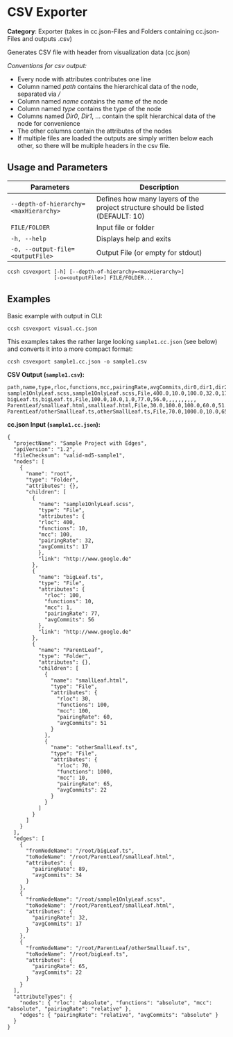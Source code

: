 # CSV Exporter

**Category**: Exporter (takes in cc.json-Files and Folders containing cc.json-Files and outputs .csv)

Generates CSV file with header from visualization data (cc.json)

_Conventions for csv output:_

- Every node with attributes contributes one line
- Column named _path_ contains the hierarchical data of the node, separated via _/_
- Column named _name_ contains the name of the node
- Column named _type_ contains the type of the node
- Columns named _Dir0_, _Dir1_, ... contain the split hierarchical data of the node for convenience
- The other columns contain the attributes of the nodes
- If multiple files are loaded the outputs are simply written below each other, so there will be multiple headers in the csv file.

## Usage and Parameters

| Parameters                            | Description                                                                     |
| ------------------------------------- | ------------------------------------------------------------------------------- |
| `--depth-of-hierarchy=<maxHierarchy>` | Defines how many layers of the project structure should be listed (DEFAULT: 10) |
| `FILE/FOLDER`                         | Input file or folder                                                            |
| `-h, --help`                          | Displays help and exits                                                         |
| `-o, --output-file=<outputFile>`       | Output File (or empty for stdout)                                               |

```
ccsh csvexport [-h] [--depth-of-hierarchy=<maxHierarchy>]
               [-o=<outputFile>] FILE/FOLDER...
```

## Examples

Basic example with output in CLI:

```
ccsh csvexport visual.cc.json
```

This examples takes the rather large looking `sample1.cc.json` (see below) and converts it into a more compact format:

```
ccsh csvexport sample1.cc.json -o sample1.csv
```

**CSV Output (`sample1.csv`):**

```
path,name,type,rloc,functions,mcc,pairingRate,avgCommits,dir0,dir1,dir2,dir3,dir4,dir5,dir6,dir7,dir8,dir9
sample1OnlyLeaf.scss,sample1OnlyLeaf.scss,File,400.0,10.0,100.0,32.0,17.0,,,,,,,,,,
bigLeaf.ts,bigLeaf.ts,File,100.0,10.0,1.0,77.0,56.0,,,,,,,,,,
ParentLeaf/smallLeaf.html,smallLeaf.html,File,30.0,100.0,100.0,60.0,51.0,ParentLeaf,,,,,,,,,
ParentLeaf/otherSmallLeaf.ts,otherSmallLeaf.ts,File,70.0,1000.0,10.0,65.0,22.0,ParentLeaf,,,,,,,,,
```

**cc.json Input (`sample1.cc.json`):**

```
{
  "projectName": "Sample Project with Edges",
  "apiVersion": "1.2",
  "fileChecksum": "valid-md5-sample1",
  "nodes": [
    {
      "name": "root",
      "type": "Folder",
      "attributes": {},
      "children": [
        {
          "name": "sample1OnlyLeaf.scss",
          "type": "File",
          "attributes": {
          "rloc": 400,
          "functions": 10,
          "mcc": 100,
          "pairingRate": 32,
          "avgCommits": 17
          },
          "link": "http://www.google.de"
        },
        {
          "name": "bigLeaf.ts",
          "type": "File",
          "attributes": {
            "rloc": 100,
            "functions": 10,
            "mcc": 1,
            "pairingRate": 77,
            "avgCommits": 56
          },
          "link": "http://www.google.de"
        },
        {
          "name": "ParentLeaf",
          "type": "Folder",
          "attributes": {},
          "children": [
            {
              "name": "smallLeaf.html",
              "type": "File",
              "attributes": {
                "rloc": 30,
                "functions": 100,
                "mcc": 100,
                "pairingRate": 60,
                "avgCommits": 51
              }
            },
            {
              "name": "otherSmallLeaf.ts",
              "type": "File",
              "attributes": {
                "rloc": 70,
                "functions": 1000,
                "mcc": 10,
                "pairingRate": 65,
                "avgCommits": 22
              }
            }
          ]
        }
      ]
    }
  ],
  "edges": [
    {
      "fromNodeName": "/root/bigLeaf.ts",
      "toNodeName": "/root/ParentLeaf/smallLeaf.html",
      "attributes": {
        "pairingRate": 89,
        "avgCommits": 34
      }
    },
    {
      "fromNodeName": "/root/sample1OnlyLeaf.scss",
      "toNodeName": "/root/ParentLeaf/smallLeaf.html",
      "attributes": {
        "pairingRate": 32,
        "avgCommits": 17
      }
    },
    {
      "fromNodeName": "/root/ParentLeaf/otherSmallLeaf.ts",
      "toNodeName": "/root/bigLeaf.ts",
      "attributes": {
        "pairingRate": 65,
        "avgCommits": 22
      }
    }
  ],
  "attributeTypes": {
    "nodes": { "rloc": "absolute", "functions": "absolute", "mcc": "absolute", "pairingRate": "relative" },
    "edges": { "pairingRate": "relative", "avgCommits": "absolute" }
  }
}
```
